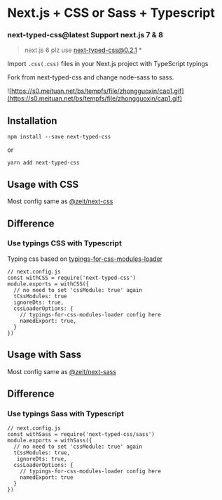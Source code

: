 # Next.js + CSS or Sass + Typescript

### next-typed-css@latest Support next.js 7 & 8

> next.js 6 plz use next-typed-css@0.2.1 *

Import `.css(.css)` files in your Next.js project with TypeScript typings

Fork from next-typed-css and change node-sass to sass.

![https://s0.meituan.net/bs/tempfs/file/zhongguoxin/cap1.gif](https://s0.meituan.net/bs/tempfs/file/zhongguoxin/cap1.gif)

## Installation

```
npm install --save next-typed-css
```

or

```
yarn add next-typed-css
```

## Usage with CSS

Most config same as [@zeit/next-css](https://github.com/zeit/next-plugins/tree/master/packages/next-css)


## Difference

### Use typings CSS with Typescript

Typing css based on [typings-for-css-modules-loader](https://github.com/Jimdo/typings-for-css-modules-loader)

```
// next.config.js
const withCSS = require('next-typed-css')
module.exports = withCSS({
  // no need to set 'cssModule: true' again
  tCssModules: true
  ignoreDts: true,
  cssLoaderOptions: {
    // typings-for-css-modules-loader config here
    namedExport: true,
  }
})
```

## Usage with Sass

Most config same as [@zeit/next-sass](https://github.com/zeit/next-plugins/tree/master/packages/next-sass)


## Difference

### Use typings Sass with Typescript

```
// next.config.js
const withSass = require('next-typed-css/sass')
module.exports = withSass({
  // no need to set 'cssModule: true' again
  tCssModules: true,
   ignoreDts: true,
  cssLoaderOptions: {
    // typings-for-css-modules-loader config here
    namedExport: true
  }
})
```


